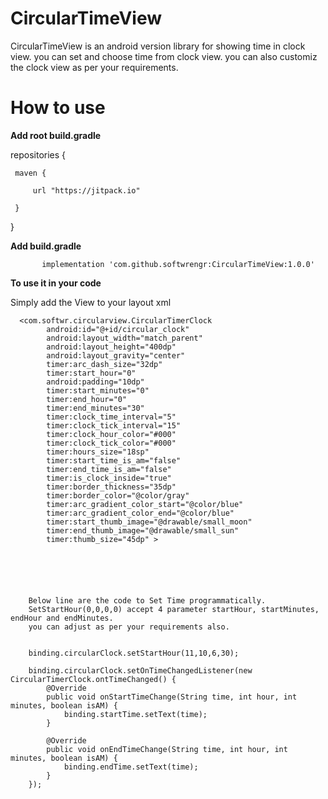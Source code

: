 # <b>CircularTimeView</b>

CircularTimeView is an android version library for showing time in clock view. you can set and choose time from clock view. you can also customiz the clock view as per your requirements.


# <b>How to use</b>
<b>Add root build.gradle</b>

repositories {

     maven {
     
         url "https://jitpack.io"
         
     }
     
}

<b>Add build.gradle</b>

     
           implementation 'com.github.softwrengr:CircularTimeView:1.0.0'
          
          
          
<b>To use it in your code</b>

Simply add the View to your layout xml
     
      <com.softwr.circularview.CircularTimerClock
            android:id="@+id/circular_clock"
            android:layout_width="match_parent"
            android:layout_height="400dp"
            android:layout_gravity="center"
            timer:arc_dash_size="32dp"
            timer:start_hour="0"
            android:padding="10dp"
            timer:start_minutes="0"
            timer:end_hour="0"
            timer:end_minutes="30"
            timer:clock_time_interval="5"
            timer:clock_tick_interval="15"
            timer:clock_hour_color="#000"
            timer:clock_tick_color="#000"
            timer:hours_size="18sp"
            timer:start_time_is_am="false"
            timer:end_time_is_am="false"
            timer:is_clock_inside="true"
            timer:border_thickness="35dp"
            timer:border_color="@color/gray"
            timer:arc_gradient_color_start="@color/blue"
            timer:arc_gradient_color_end="@color/blue"
            timer:start_thumb_image="@drawable/small_moon"
            timer:end_thumb_image="@drawable/small_sun"
            timer:thumb_size="45dp" >
            
            
            
            
            
            
        Below line are the code to Set Time programmatically. 
        SetStartHour(0,0,0,0) accept 4 parameter startHour, startMinutes, endHour and endMinutes.
        you can adjust as per your requirements also.

            
        binding.circularClock.setStartHour(11,10,6,30);  

        binding.circularClock.setOnTimeChangedListener(new CircularTimerClock.ontTimeChanged() {
            @Override
            public void onStartTimeChange(String time, int hour, int minutes, boolean isAM) {
                binding.startTime.setText(time);
            }

            @Override
            public void onEndTimeChange(String time, int hour, int minutes, boolean isAM) {
                binding.endTime.setText(time);
            }
        });
            
     
